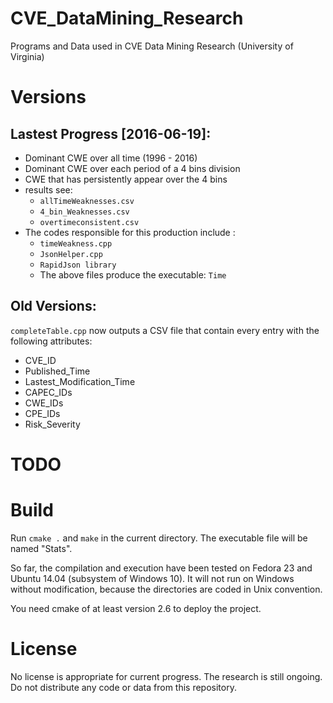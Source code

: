 # CVE_DataMining_Research
Programs and Data used in CVE Data Mining Research (University of Virginia)

# Versions

## Lastest Progress [2016-06-19]:

 - Dominant CWE over all time (1996 - 2016)
 - Dominant CWE over each period of a 4 bins division
 - CWE that has persistently appear over the 4 bins
 - results see:
    - `allTimeWeaknesses.csv`
    - `4_bin_Weaknesses.csv`
    - `overtimeconsistent.csv`
 - The codes responsible for this production include :
    - `timeWeakness.cpp`
    - `JsonHelper.cpp`
    - `RapidJson library`
    - The above files produce the executable: `Time`

## Old Versions:

`completeTable.cpp` now outputs a CSV file that contain every entry with the following attributes:

- CVE_ID
- Published_Time
- Lastest_Modification_Time
- CAPEC_IDs
- CWE_IDs
- CPE_IDs
- Risk_Severity

# TODO



# Build

Run `cmake .` and `make` in the current directory. The executable file will be named "Stats".

So far, the compilation and execution have been tested on Fedora 23 and Ubuntu 14.04 (subsystem of Windows 10).
It will not run on Windows without modification, because the directories are coded in Unix convention.  

You need cmake of at least version 2.6 to deploy the project. 

# License 

No license is appropriate for current progress. The research is still ongoing. Do not distribute any code or data from this repository.
